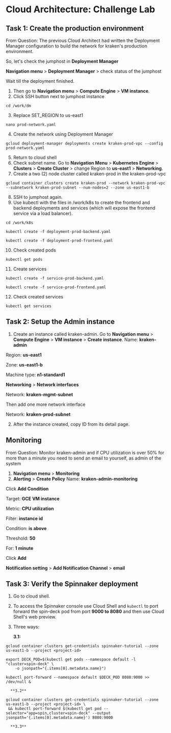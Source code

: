 # Cloud Architecture: Challenge Lab
## Task 1: Create the production environment
From Question: The previous Cloud Architect had written the Deployment Manager configuration to build the network for kraken's production environment.

So, let's check the jumphost in **Deployment Manager**

**Navigation menu** > **Deployment Manager** > check status of the jumphost

Wait till the deployment finished. 

1. Then go to **Navigation menu** > **Compute Engine** > **VM instance**.
2. Click SSH button next to jumphost instance
```
cd /work/dm
```
3. Replace SET_REGION to us-east1
```
nano prod-network.yaml
```
4. Create the network using Deployment Manager
```
gcloud deployment-manager deployments create kraken-prod-vpc --config prod-network.yaml
```
5. Return to cloud shell
6. Check subnet name. Go to **Navigation Menu** > **Kubernetes Engine** > **Clusters** > **Create Cluster** > change Region to **us-east1** > **Networking**.
7. Create a two (2) node cluster called kraken-prod in the kraken-prod-vpc
```
gcloud container clusters create kraken-prod --network kraken-prod-vpc --subnetwork kraken-prod-subnet --num-nodes=2 --zone us-east1-b
```
8. SSH to jumphost again.
9. Use kubectl with the files in /work/k8s to create the frontend and backend deployments and services (which will expose the frontend service via a load balancer).
```
cd /work/k8s
```
```
kubectl create -f deployment-prod-backend.yaml
```
```
kubectl create -f deployment-prod-frontend.yaml
```
10. Check created pods
```
kubectl get pods
```
11. Create services
```
kubectl create -f service-prod-backend.yaml
```
```
kubectl create -f service-prod-frontend.yaml
```
12. Check created services
```
kubectl get services
```
## Task 2: Setup the Admin instance
1. Create an instance called kraken-admin. Go to **Navigation menu** > **Compute Engine** > **VM instance** > **Create instance**.
Name: **kraken-admin**

Region: **us-east1**

Zone: **us-east1-b**

Machine type: **n1-standard1**

**Networking** > **Network interfaces**

Network: **kraken-mgmt-subnet**

Then add one more network interface

Network: **kraken-prod-subnet**

2. After the instance created, copy ID from its detail page.
## Monitoring
From Question: Monitor kraken-admin and if CPU utilization is over 50% for more than a minute you need to send an email to yourself, as admin of the system
1. **Navigation menu** > **Monitoring**
2. **Alerting** > **Create Policy**
Name: **kraken-admin-monitoring**

Click **Add Condition**

Target: **GCE VM instance**

Metric: **CPU utilization**

Filter: **instance id**

Condition: **is above**

Threshold: **50**

For: **1 minute**

Click **Add**

**Notification setting** > **Add Notification Channel** > **email**

## Task 3: Verify the Spinnaker deployment
1. Go to cloud shell.
2. To access the Spinnaker console use Cloud Shell and `kubectl` to port forward the spin-deck pod from port **9000 to 8080** and then use Cloud Shell's web preview.
3. Three ways:

    **3.1:** 
```
gcloud container clusters get-credentials spinnaker-tutorial --zone us-east1-b --project <project-id>
```
```
export DECK_POD=$(kubectl get pods --namespace default -l "cluster=spin-deck" \
    -o jsonpath="{.items[0].metadata.name}")
```
```
kubectl port-forward --namespace default $DECK_POD 8080:9000 >> /dev/null &
```
      **3.2**
```
gcloud container clusters get-credentials spinnaker-tutorial --zone us-east1-b --project <project-id> \
 && kubectl port-forward $(kubectl get pod --selector="app=spin,cluster=spin-deck" --output jsonpath='{.items[0].metadata.name}') 8080:9000
```
      **3.3**
